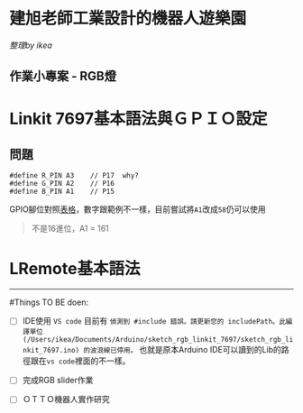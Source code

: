 # 建旭老師工業設計的機器人遊樂園
*整理by ikea*

## 作業小專案 - RGB燈

# Linkit 7697基本語法與ＧＰＩＯ設定

## 問題
```
#define R_PIN A3    // P17  why?
#define G_PIN A2    // P16
#define B_PIN A1    // P15 
```
GPIO腳位對照[表格](https://docs.labs.mediatek.com/resource/linkit7697-arduino/zh_tw/developer-guide/initial-pin-state-of-linkit-7697)，數字跟範例不一樣，目前嘗試將`A1`改成`58`仍可以使用
> 不是16進位，A1 = 161



# LRemote基本語法

---

#Things TO BE doen:

- [ ] IDE使用 `VS code`
  目前有 `偵測到 #include 錯誤。請更新您的 includePath。此編譯單位 (/Users/ikea/Documents/Arduino/sketch_rgb_linkit_7697/sketch_rgb_linkit_7697.ino) 的波浪線已停用。`
  也就是原本Arduino IDE可以讀到的Lib的路徑跟在`vs code`裡面的不一樣。

- [ ] 完成RGB slider作業
- [ ] ＯＴＴＯ機器人實作研究
